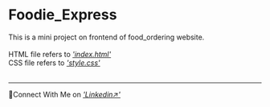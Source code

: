 # Foodie_Express
This is a mini project on frontend of food_ordering website.
<br><br>
HTML file refers to <a href="/HTML/index.html"><i>'index.html'</i></a> <br>
CSS file refers to <a href="/CSS/style.css"><i>'style.css'</i></a>
<br><br>
<hr>
🔗Connect With Me on <a href="https://www.linkedin.com/public-profile/settings?lipi=urn%3Ali%3Apage%3Ad_flagship3_profile_self_edit_contact-info%3BD%2FSoql9xSyO3IqQyk%2FDceg%3D%3D"><i><u>'Linkedin↗️'</u></i></a>
